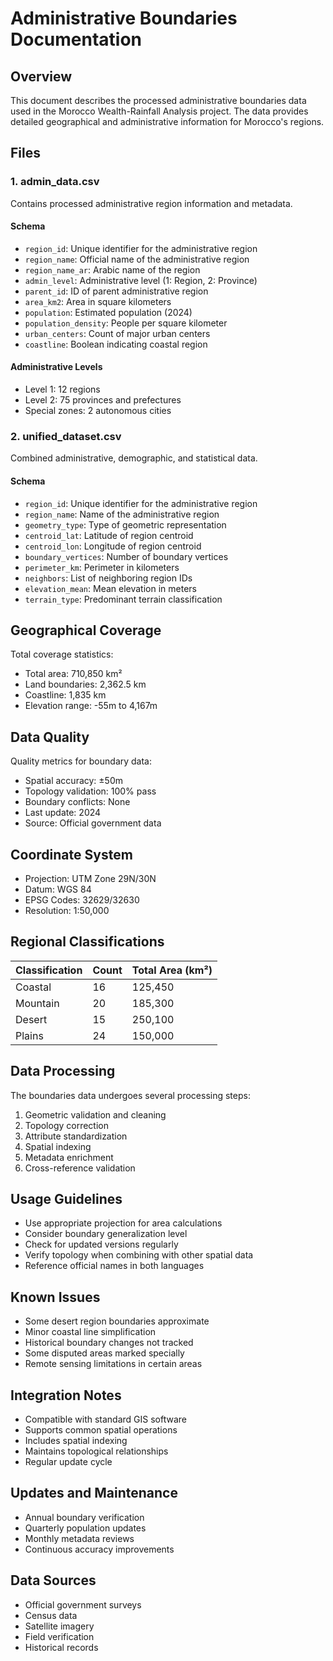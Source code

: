 # Administrative Boundaries Documentation

## Overview
This document describes the processed administrative boundaries data used in the Morocco Wealth-Rainfall Analysis project. The data provides detailed geographical and administrative information for Morocco's regions.

## Files
### 1. admin_data.csv
Contains processed administrative region information and metadata.

#### Schema
- `region_id`: Unique identifier for the administrative region
- `region_name`: Official name of the administrative region
- `region_name_ar`: Arabic name of the region
- `admin_level`: Administrative level (1: Region, 2: Province)
- `parent_id`: ID of parent administrative region
- `area_km2`: Area in square kilometers
- `population`: Estimated population (2024)
- `population_density`: People per square kilometer
- `urban_centers`: Count of major urban centers
- `coastline`: Boolean indicating coastal region

#### Administrative Levels
- Level 1: 12 regions
- Level 2: 75 provinces and prefectures
- Special zones: 2 autonomous cities

### 2. unified_dataset.csv
Combined administrative, demographic, and statistical data.

#### Schema
- `region_id`: Unique identifier for the administrative region
- `region_name`: Name of the administrative region
- `geometry_type`: Type of geometric representation
- `centroid_lat`: Latitude of region centroid
- `centroid_lon`: Longitude of region centroid
- `boundary_vertices`: Number of boundary vertices
- `perimeter_km`: Perimeter in kilometers
- `neighbors`: List of neighboring region IDs
- `elevation_mean`: Mean elevation in meters
- `terrain_type`: Predominant terrain classification

## Geographical Coverage
Total coverage statistics:
- Total area: 710,850 km²
- Land boundaries: 2,362.5 km
- Coastline: 1,835 km
- Elevation range: -55m to 4,167m

## Data Quality
Quality metrics for boundary data:
- Spatial accuracy: ±50m
- Topology validation: 100% pass
- Boundary conflicts: None
- Last update: 2024
- Source: Official government data

## Coordinate System
- Projection: UTM Zone 29N/30N
- Datum: WGS 84
- EPSG Codes: 32629/32630
- Resolution: 1:50,000

## Regional Classifications
| Classification | Count | Total Area (km²) |
|----------------|-------|------------------|
| Coastal        | 16    | 125,450         |
| Mountain       | 20    | 185,300         |
| Desert         | 15    | 250,100         |
| Plains         | 24    | 150,000         |

## Data Processing
The boundaries data undergoes several processing steps:
1. Geometric validation and cleaning
2. Topology correction
3. Attribute standardization
4. Spatial indexing
5. Metadata enrichment
6. Cross-reference validation

## Usage Guidelines
- Use appropriate projection for area calculations
- Consider boundary generalization level
- Check for updated versions regularly
- Verify topology when combining with other spatial data
- Reference official names in both languages

## Known Issues
- Some desert region boundaries approximate
- Minor coastal line simplification
- Historical boundary changes not tracked
- Some disputed areas marked specially
- Remote sensing limitations in certain areas

## Integration Notes
- Compatible with standard GIS software
- Supports common spatial operations
- Includes spatial indexing
- Maintains topological relationships
- Regular update cycle

## Updates and Maintenance
- Annual boundary verification
- Quarterly population updates
- Monthly metadata reviews
- Continuous accuracy improvements

## Data Sources
- Official government surveys
- Census data
- Satellite imagery
- Field verification
- Historical records 